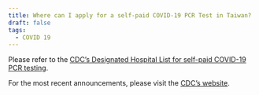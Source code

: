 ```yaml
---
title: Where can I apply for a self-paid COVID-19 PCR Test in Taiwan?
draft: false
tags:
  - COVID 19
---
```

Please refer to the [CDC’s Designated Hospital List for self-paid COVID-19 PCR testing](https://www.cdc.gov.tw/En/File/Get/QAH0HA883OOkVfVqBbo_yQ " to CDC’s Designated Hospital List for self-paid COVID-19 PCR testing").

For the most recent announcements, please visit the [CDC’s website](https://www.cdc.gov.tw/En/Category/MPage/G8mN-MHF7A1t5xfRMduTQQ " to CDC’s website").